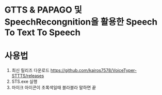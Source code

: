 # GTTS & PAPAGO 및 SpeechRecongnition을 활용한 Speech To Text To Speech
# 사용법
1. 최신 릴리즈 다운로드 https://github.com/kairos7578/VoiceTyper-STTTS/releases 
2. STS.exe 실행
3. 마이크 아이콘이 초록색일때 블라블라 말하면 끝

